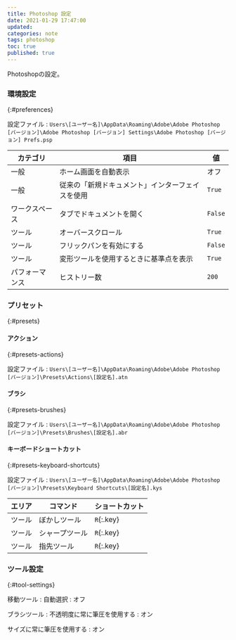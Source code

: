```yaml
---
title: Photoshop 設定
date: 2021-01-29 17:47:00
updated:
categories: note
tags: photoshop
toc: true
published: true
---
```

Photoshopの設定。

### 環境設定
{:#preferences}

設定ファイル
: `Users\[ユーザー名]\AppData\Roaming\Adobe\Adobe Photoshop [バージョン]\Adobe Photoshop [バージョン] Settings\Adobe Photoshop [バージョン] Prefs.psp`

| カテゴリ       | 項目                                             | 値      |
| -------------- | ------------------------------------------------ | ------- |
| 一般           | ホーム画面を自動表示                             | オフ    |
| 一般           | 従来の「新規ドキュメント」インターフェイスを使用 | `True`  |
| ワークスペース | タブでドキュメントを開く                         | `False` |
| ツール         | オーバースクロール                               | `True`  |
| ツール         | フリックパンを有効にする                         | `False` |
| ツール         | 変形ツールを使用するときに基準点を表示           | `True`  |
| パフォーマンス | ヒストリー数                                     | `200`   |

### プリセット
{:#presets}

#### アクション
{:#presets-actions}

設定ファイル
: `Users\[ユーザー名]\AppData\Roaming\Adobe\Adobe Photoshop [バージョン]\Presets\Actions\[設定名].atn`

#### ブラシ
{:#presets-brushes}

設定ファイル
: `Users\[ユーザー名]\AppData\Roaming\Adobe\Adobe Photoshop [バージョン]\Presets\Brushes\[設定名].abr`

#### キーボードショートカット
{:#presets-keyboard-shortcuts}

設定ファイル
: `Users\[ユーザー名]\AppData\Roaming\Adobe\Adobe Photoshop [バージョン]\Presets\Keyboard Shortcuts\[設定名].kys`

| エリア | コマンド       | ショートカット |
| ------ | -------------- | -------------- |
| ツール | ぼかしツール   | `R`{:.key}     |
| ツール | シャープツール | `R`{:.key}     |
| ツール | 指先ツール     | `R`{:.key}     |

### ツール設定
{:#tool-settings}

移動ツール
: 自動選択
  : オフ

ブラシツール
: 不透明度に常に筆圧を使用する
  : オン

  サイズに常に筆圧を使用する
  : オン
